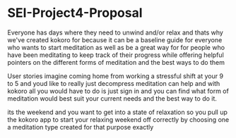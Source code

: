 # SEI-Project4-Proposal
Everyone has days where they need to unwind and/or relax and thats why we've created kokoro for because it can be a baseline guide for everyone who wants to start meditation as well as be a great way for for people who have been meditating to keep track of their progress while offering helpful pointers on the different forms of meditation and the best ways to do them 

User stories
 imagine coming home from working a stressful shift at your 9 to 5 and youd like to really just decompress meditation can help and with kokoro all you would have to do is just sign in and you can find what form of meditation would best suit your current needs and the best way to do it.

its the weekend and you want to get into a state of relaxation so you pull up the kokoro app to start your relaxing weekend off correctly by choosing one a meditation type created for that purpose exactly 